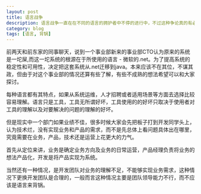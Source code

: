 ```yaml
---
layout: post
title: 语言战争
description: 语言战争一直在在不同的语言的拥护者中不停的进行中，不过这种争论真的有必要吗？
category: blog
tags: [语言, 背锅]
---
```



前两天和前东家的同事聊天，说到一个事业部新来的事业部CTO认为原来的系统是一坨屎,而这一坨系统的根源在于所使用的语言 - 微软的.net。为了提高系统的稳定性和可用性，决定把这套系统从.net迁移到java。本来应该不在其位，不谋其政，但由于对这个事业部的情况还算有些了解，有些不成熟的想法希望可以和大家探讨。

每种语言都有其特点，如果从系统运维，人才招聘或者适用场景等方面去选择比较容易理解。语言只是工具，工具无所谓好坏，工具使用的的好坏只取决于使用者对工具的理解以及对要解决的问题的理解的好坏。

但是现实中一个部门如果业绩不佳，很多时候大家会先把板子打到开发同学头上，认为技术烂，没有实现业务和产品的需求，而不是先总体上看问题具体出在哪里，究竟需要在业务，产品，技术还是运营上花更大的力气。 

首先从定位来讲，业务是确定业务方向及业务的日常运营，产品经理负责将业务的想法产品化，开发是将产品实现为系统。

当然还有一种情况，是开发团队对业务的理解不足，不能够实现业务需求，这种情况下更换开发团队是合理的，一般而言这种情况主要是团队领导能力不行，而不应该是语言来背锅。

